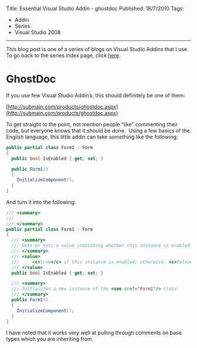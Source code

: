 Title: Essential Visual Studio Addin - ghostdoc
Published: 18/7/2010
Tags:
- Addin
- Series
- Visual Studio 2008
---

This blog post is one of a series of blogs on Visual Studio Addins that I use.  To go back to the series index page, click [here](http://www.gep13.co.uk/blog/essential-visual-studio-2008-addin-series).

# GhostDoc

If you use few Visual Studio Addin’s, this should definitely be one of them:

[http://submain.com/products/ghostdoc.aspx](http://submain.com/products/ghostdoc.aspx)

To get straight to the point, not mention people “like” commenting their code, but everyone knows that it should be done.  Using a few basics of the English language, this little addin can take something like the following:

```csharp
public partial class Form1 : Form
{
  public bool IsEnabled { get; set; }

  public Form1()
  {
    InitializeComponent();
  }
}
```

And turn it into the following:

```csharp
/// <summary>
/// 
/// </summary>
public partial class Form1 : Form
{
  /// <summary>
  /// Gets or sets a value indicating whether this instance is enabled.
  /// </summary>
  /// <value>
  ///     <c>true</c> if this instance is enabled; otherwise, <c>false</c>.
  /// </value>
  public bool IsEnabled { get; set; }

  /// <summary>
  /// Initializes a new instance of the <see cref="Form1"/> class.
  /// </summary>
  public Form1()
  {
    InitializeComponent();
  }
}
```

I have noted that it works very well at pulling through comments on base types which you are inheriting from.
